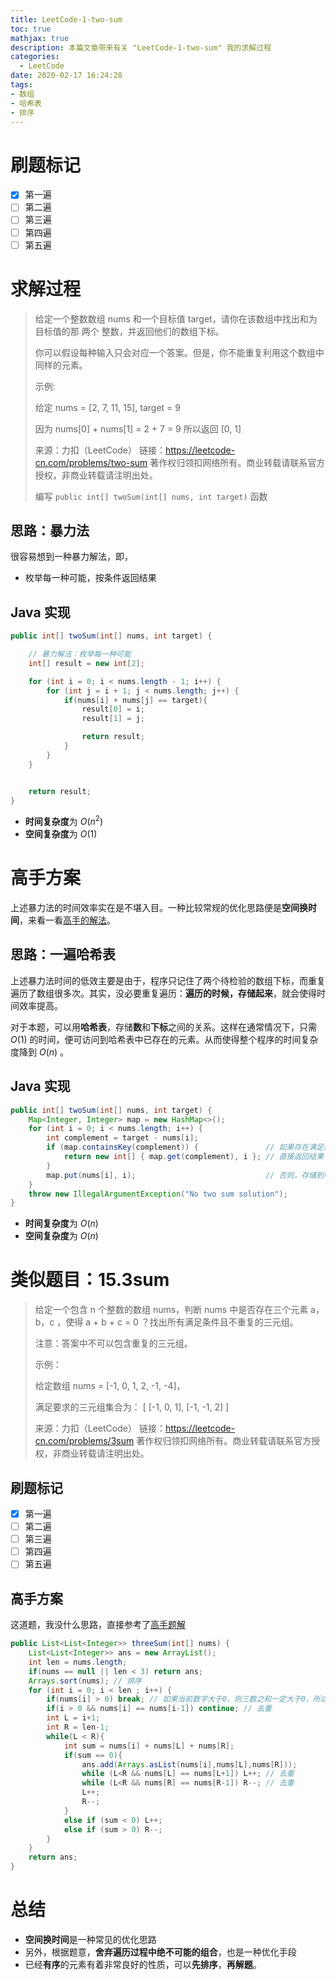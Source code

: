 ```yaml
---
title: LeetCode-1-two-sum
toc: true
mathjax: true
description: 本篇文章带来有关 "LeetCode-1-two-sum" 我的求解过程
categories:
  - LeetCode
date: 2020-02-17 16:24:28
tags:
- 数组
- 哈希表
- 排序
---
```


# 刷题标记

- [x] 第一遍
- [ ] 第二遍
- [ ] 第三遍
- [ ] 第四遍
- [ ] 第五遍

# 求解过程

>给定一个整数数组 nums 和一个目标值 target，请你在该数组中找出和为目标值的那 两个 整数，并返回他们的数组下标。
>
>你可以假设每种输入只会对应一个答案。但是，你不能重复利用这个数组中同样的元素。
>
>示例:
>
>给定 nums = [2, 7, 11, 15], target = 9
>
>因为 nums[0] + nums[1] = 2 + 7 = 9
>所以返回 [0, 1]
>
>来源：力扣（LeetCode）
>链接：https://leetcode-cn.com/problems/two-sum
>著作权归领扣网络所有。商业转载请联系官方授权，非商业转载请注明出处。
>
>编写 `public int[] twoSum(int[] nums, int target)` 函数

## 思路：暴力法

很容易想到一种暴力解法，即，

* 枚举每一种可能，按条件返回结果

## Java 实现

```java
public int[] twoSum(int[] nums, int target) {

    // 暴力解法：枚举每一种可能
    int[] result = new int[2];

    for (int i = 0; i < nums.length - 1; i++) {
        for (int j = i + 1; j < nums.length; j++) {
            if(nums[i] + nums[j] == target){
                result[0] = i;
                result[1] = j;

                return result;
            }
        }
    }


    return result;
}
```



* **时间复杂度**为 $O(n^2)$
* **空间复杂度**为 $O(1)$ 

# 高手方案

上述暴力法的时间效率实在是不堪入目。一种比较常规的优化思路便是**空间换时间**，来看一看[高手的解法](https://leetcode-cn.com/problems/two-sum/solution/liang-shu-zhi-he-by-leetcode-2/)。

## 思路：一遍哈希表

上述暴力法时间的低效主要是由于，程序只记住了两个待检验的数组下标，而重复遍历了数组很多次。其实，没必要重复遍历：**遍历的时候，存储起来**，就会使得时间效率提高。

对于本题，可以用**哈希表**，存储**数**和**下标**之间的关系。这样在通常情况下，只需 $O(1)$ 的时间，便可访问到哈希表中已存在的元素。从而使得整个程序的时间复杂度降到 $O(n)$ 。

## Java 实现

```java
public int[] twoSum(int[] nums, int target) {
    Map<Integer, Integer> map = new HashMap<>();
    for (int i = 0; i < nums.length; i++) {
        int complement = target - nums[i];
        if (map.containsKey(complement)) {               // 如果存在满足条件的数
            return new int[] { map.get(complement), i }; // 直接返回结果
        }
        map.put(nums[i], i);                             // 否则，存储到哈希表中
    }
    throw new IllegalArgumentException("No two sum solution");
}
```



* **时间复杂度**为 $O(n)$ 
* **空间复杂度**为 $O(n)$ 



# 类似题目：15.3sum

>给定一个包含 n 个整数的数组 nums，判断 nums 中是否存在三个元素 a，b，c ，使得 a + b + c = 0 ？找出所有满足条件且不重复的三元组。
>
>注意：答案中不可以包含重复的三元组。
>
> 
>
>示例：
>
>给定数组 nums = [-1, 0, 1, 2, -1, -4]，
>
>满足要求的三元组集合为：
>[
>  [-1, 0, 1],
>  [-1, -1, 2]
>]
>
>来源：力扣（LeetCode）
>链接：https://leetcode-cn.com/problems/3sum
>著作权归领扣网络所有。商业转载请联系官方授权，非商业转载请注明出处。

## 刷题标记

- [x] 第一遍
- [ ] 第二遍
- [ ] 第三遍
- [ ] 第四遍
- [ ] 第五遍

## 高手方案

这道题，我没什么思路，直接参考了[高手题解](https://leetcode-cn.com/problems/3sum/solution/hua-jie-suan-fa-15-san-shu-zhi-he-by-guanpengchn/)

```java
public List<List<Integer>> threeSum(int[] nums) {
    List<List<Integer>> ans = new ArrayList();
    int len = nums.length;
    if(nums == null || len < 3) return ans;
    Arrays.sort(nums); // 排序
    for (int i = 0; i < len ; i++) {
        if(nums[i] > 0) break; // 如果当前数字大于0，则三数之和一定大于0，所以结束循环
        if(i > 0 && nums[i] == nums[i-1]) continue; // 去重
        int L = i+1;
        int R = len-1;
        while(L < R){
            int sum = nums[i] + nums[L] + nums[R];
            if(sum == 0){
                ans.add(Arrays.asList(nums[i],nums[L],nums[R]));
                while (L<R && nums[L] == nums[L+1]) L++; // 去重
                while (L<R && nums[R] == nums[R-1]) R--; // 去重
                L++;
                R--;
            }
            else if (sum < 0) L++;
            else if (sum > 0) R--;
        }
    }        
    return ans;
}
```

# 总结

* **空间换时间**是一种常见的优化思路
* 另外，根据题意，**舍弃遍历过程中绝不可能的组合**，也是一种优化手段
* 已经**有序**的元素有着非常良好的性质，可以**先排序**，**再解题**。